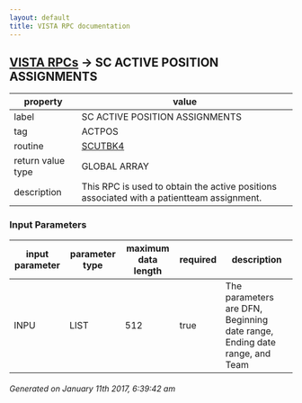 ```yaml
---
layout: default
title: VISTA RPC documentation
---
```




## [VISTA RPCs](TableOfContent.md) &#8594; SC ACTIVE POSITION ASSIGNMENTS 

 property | value 
--- | --- 
 label | SC ACTIVE POSITION ASSIGNMENTS
 tag | ACTPOS
 routine | [SCUTBK4](http://code.osehra.org/dox/Routine_SCUTBK4_source.html)
 return value type | GLOBAL ARRAY
 description | This RPC is used to obtain the active positions associated with a patientteam assignment.

### Input Parameters

| input parameter | parameter type | maximum data length | required | description | 
| --- | --- | --- | --- | --- | 
| INPU | LIST | 512 | true | The parameters are DFN, Beginning date range, Ending date range, and Team | 




 ###### Generated on January 11th 2017, 6:39:42 am